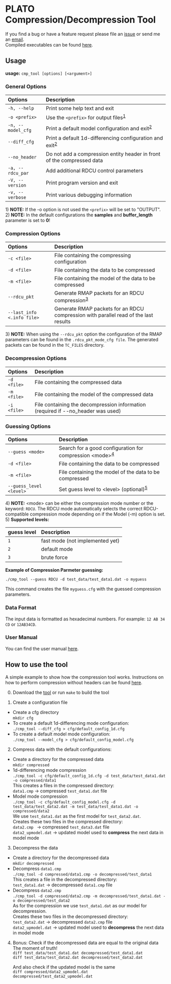 # PLATO Compression/Decompression Tool

If you find a bug or have a feature request please file an [issue][1] or send
me an [email][2].  
Compiled executables can be found [here][3].

## Usage

**usage:** `cmp_tool [options] [<argument>]`

### General Options

| Options           | Description                                                                   |
|:------------------|:------------------------------------------------------------------------------|
| `-h, --help`      | Print some help text and exit                                                 |
| `-o <prefix>`     | Use the `<prefix>` for output files<sup>[1](#fnote1)</sup>                    |
| `-n, --model_cfg` | Print a default model configuration and exit<sup>[2](#fnote2)</sup>           |
| `--diff_cfg`      | Print a default 1d-differencing configuration and exit<sup>[2](#fnote2)</sup> |
| `--no_header`     | Do not add a compression entity header in front of the compressed data        |
| `-a, --rdcu_par`  | Add additional RDCU control parameters                                        |
| `-V, --version`   | Print program version and exit                                                |
| `-v, --verbose`   | Print various debugging information                                           |

<a name="fnote2">1</a>) **NOTE:** If the -o option is not used the `<prefix>`
will be set to "OUTPUT".  
<a name="fnote2">2</a>) **NOTE:** In the default configurations the **samples**
and **buffer_length** parameter is set to **0**!

### Compression Options

| Options                     | Description                                                                          |
|:----------------------------|:-------------------------------------------------------------------------------------|
| `-c <file>`                 | File containing the compressing configuration                                        |
| `-d <file>`                 | File containing the data to be compressed                                            |
| `-m <file>`                 | File containing the model of the data to be compressed                               |
| `--rdcu_pkt`                | Generate RMAP packets for an RDCU compression<sup>[3](#fnoot3)</sup>                 |
| `--last_info  <.info file>` | Generate RMAP packets for an RDCU compression with parallel read of the last results |

<a name="foot3">3</a>) **NOTE:** When using the `--rdcu_pkt` option the
configuration of the RMAP parameters can be found in the `.rdcu_pkt_mode_cfg file`.
The generated packets can be found in the `TC_FILES` directory.

### Decompression Options

| Options     | Description                                                                     |
|:----------- |:--------------------------------------------------------------------------------|
| `-d <file>` | File containing the compressed data                                             |
| `-m <file>` | File containing the model of the compressed data                                |
| `-i <file>` | File containing the decompression information (required if --no_header was used)|

### Guessing Options

| Options                 | Description                                                                     |
|:------------------------|:--------------------------------------------------------------------------------|
| `--guess <mode>`        | Search for a good configuration for compression \<mode\><sup>[4](#fnoot4)</sup> |
| `-d <file>`             | File containing the data to be compressed                                       |
| `-m <file>`             | File containing the model of the data to be compressed                          |
| `--guess_level <level>` | Set guess level to \<level\> (optional)<sup>[5](#fnoot5)</sup>                  |

<a name="fnoot4">4</a>) **NOTE:** \<mode\> can be either the compression mode
number or the keyword: `RDCU`. The RDCU mode automatically selects the correct
RDCU-compatible compression mode depending on if the Model (-m) option is set.  
<a name="fnoot5">5</a>) **Supported levels:** 

| guess level | Description                     |
|:------------|:--------------------------------|
| `1`         | fast mode (not implemented yet) |
| `2`         | default mode                    |
| `3`         | brute force                     |

**Example of Compression Parmeter guessing:**

``./cmp_tool --guess RDCU -d test_data/test_data1.dat -o myguess``

This command creates the file `myguess.cfg` with the guessed compression parameters.

### Data Format
The input data is formatted as hexadecimal numbers.
For example: `12 AB 34 CD` or `12AB34CD`.

### User Manual
You can find the user manual [here](doc).

## How to use the tool

A simple example to show how the compression tool works.
Instructions on how to perform compression without headers can be found [here](how_to_no_header.md).

0. Download the [tool][3] or run `make` to build the tool

1. Create a configuration file
* Create a cfg directory  
    `mkdir cfg`
* To create a default 1d-differencing mode configuration:  
    `./cmp_tool --diff_cfg > cfg/default_config_1d.cfg`
* To create a default model mode configuration:  
    `./cmp_tool --model_cfg > cfg/default_config_model.cfg`

2. Compress data with the default configurations:
* Create a directory for the compressed data  
    `mkdir compressed`
* 1d-differencing mode compression  
   `./cmp_tool -c cfg/default_config_1d.cfg -d test_data/test_data1.dat -o compressed/data1`  
    This creates a files in the compressed directory:  
    `data1.cmp`        -> compressed `test_data1.dat` file  
* Model mode compression  
   `./cmp_tool -c cfg/default_config_model.cfg -d test_data/test_data2.dat -m test_data/test_data1.dat -o compressed/data2`  
    We use `test_data1.dat` as the first model for `test_data2.dat`.  
    Creates these two files in the compressed directory:  
    `data2.cmp `        -> compressed `test_data3.dat` file  
    `data2_upmodel.dat` -> updated model used to **compress** the next data in model mode

3.  Decompress the data  
* Create a directory for the decompressed data  
    `mkdir decompressed` 
* Decompress `data1.cmp`  
    `./cmp_tool -d compressed/data1.cmp -o decompressed/test_data1`  
    This creates a file in the decompressed directory:  
    `test_data1.dat`  -> decompressed `data1.cmp` file
* Decompress `data2.cmp`  
    `./cmp_tool -d compressed/data2.cmp -m decompressed/test_data1.dat -o decompressed/test_data2`  
    As for the compression we use `test_data1.dat` as our model for decompression.  
    Creates these two files in the decompressed directory:  
    `test_data2.dat`   -> decompressed `data2.cmp` file  
    `data2_upmodel.dat` -> updated model used to **decompress** the next data in model mode

4. Bonus: Check if the decompressed data are equal to the original data  
    The moment of truth!  
    `diff test_data/test_data1.dat decompressed/test_data1.dat`  
    `diff test_data/test_data2.dat decompressed/test_data2.dat`  

    And also check if the updated model is the same  
    `diff compressed/data2_upmodel.dat decompressed/test_data2_upmodel.dat`

[1]: <https://gitlab.phaidra.org/loidoltd15/cmp_tool/-/issues> "issues"
[2]: <mailto:dominik.loidolt@univie.ac.at?subject=%5BIssue%5D%20Cmd_Tool> "email"
[3]: <https://gitlab.phaidra.org/loidoltd15/cmp_tool/-/releases> "release"